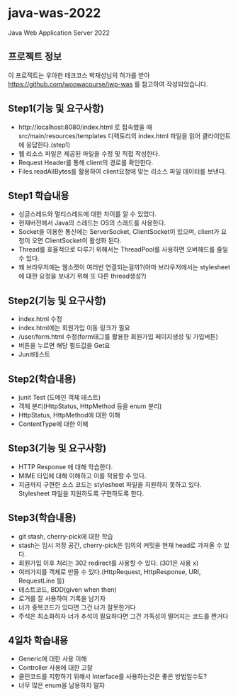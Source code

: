 # java-was-2022
Java Web Application Server 2022


## 프로젝트 정보 

이 프로젝트는 우아한 테크코스 박재성님의 허가를 받아 https://github.com/woowacourse/jwp-was 
를 참고하여 작성되었습니다.


## Step1(기능 및 요구사항)
- http://localhost:8080/index.html 로 접속했을 때 src/main/resources/templates 디렉토리의 index.html 파일을 읽어 클라이언트에 응답한다.(step1)
- 웹 리소스 파일은 제공된 파일을 수정 및 직접 작성한다.
- Request Header를 통해 client의 경로를 확인한다.
- Files.readAllBytes를 활용하여 client요청에 맞는 리소스 파일 데이터를 보낸다.

## Step1 학습내용
- 싱글스레드와 멀티스레드에 대한 차이를 알 수 있었다.
- 현재버전에서 Java의 스레드는 OS의 스레드를 사용한다.
- Socket을 이용한 통신에는 ServerSocket, ClientSocket이 있으며, client가 요청이 오면 ClientSocket이 활성화 된다.
- Thread를 효율적으로 다루기 위해서는 ThreadPool를 사용하면 오버헤드를 줄일 수 있다.
- 왜 브라우저에는 웹소켓이 여러번 연결되는걸까?(아마 브라우저에서는 stylesheet에 대한 요청을 보내기 위해 또 다른 thread생성?)

## Step2(기능 및 요구사항)
- index.html 수정
- index.html에는 회원가입 이동 링크가 필요
- /user/form.html 수정(form태그를 활용한 회원가입 페이지생성 및 가입버튼)
- 버튼을 누르면 해당 필드값을 Get요
- Junit테스트

## Step2(학습내용)
- junit Test (도메인 객체 테스트)
- 객체 분리(HttpStatus, HttpMethod 등을 enum 분리)
- HttpStatus, HttpMethod에 대한 이해
- ContentType에 대한 이해

## Step3(기능 및 요구사항)
- HTTP Response 에 대해 학습한다.
- MIME 타입에 대해 이해하고 이를 적용할 수 있다.
- 지금까지 구현한 소스 코드는 stylesheet 파일을 지원하지 못하고 있다. Stylesheet 파일을 지원하도록 구현하도록 한다.

## Step3(학습내용)
- git stash, cherry-pick에 대한 학습
- stash는 임시 저장 공간, cherry-pick은 임의의 커밋을 현재 head로 가져올 수 있다.
- 회원가입 이후 처리는 302 redirect를 사용할 수 있다. (301은 사용 x)
- 여러가지를 객체로 만들 수 있다.(HttpRequest, HttpResponse, URI, RequestLine 등)
- 테스트코드, BDD(given when then)
- 로거를 잘 사용하여 기록을 남기자
- 너가 중복코드가 있다면 그건 너가 잘못한거다
- 주석은 최소화하자 너가 추석이 필요하다면 그건 가독성이 떨어지는 코드를 짠거다


## 4일차 학습내용
- Generic에 대한 사용 이해
- Controller 사용에 대한 고찰
- 클린코드를 지향하기 위해서 Interface를 사용하는것은 좋은 방법일수도?
- 너무 많은 enum을 남용하지 말자


